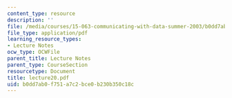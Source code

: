 ```yaml
---
content_type: resource
description: ''
file: /media/courses/15-063-communicating-with-data-summer-2003/b0dd7ab0f751a7c2bce0b230b350c18c_lecture20.pdf
file_type: application/pdf
learning_resource_types:
- Lecture Notes
ocw_type: OCWFile
parent_title: Lecture Notes
parent_type: CourseSection
resourcetype: Document
title: lecture20.pdf
uid: b0dd7ab0-f751-a7c2-bce0-b230b350c18c
---
```

